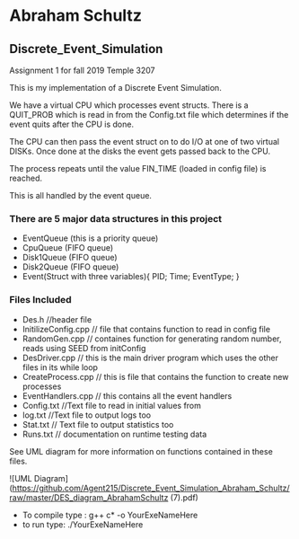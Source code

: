 # Abraham Schultz
## Discrete_Event_Simulation

Assignment 1 for fall 2019 Temple 3207

This is my implementation of a Discrete Event Simulation.

We have a virtual CPU which processes event structs.
There is a QUIT_PROB which is read in from the Config.txt file
which determines if the event quits after the CPU is done.

The CPU can then pass the event struct on to do I/O at 
one of two virtual DISKs. Once done at the disks the 
event gets passed back to the CPU.

The process repeats until the value FIN_TIME (loaded in config file) is reached.

This is all handled by the event queue.


### There are 5 major data structures in this project
- EventQueue (this is a priority queue)
- CpuQueue   (FIFO queue)
- Disk1Queue   (FIFO queue)
- Disk2Queue   (FIFO queue)
- Event(Struct with three variables){ 
 PID;
 Time;
 EventType;
}

###  Files Included
 - Des.h                 //header file
 - InitilizeConfig.cpp   // file that contains function to read in config file
 - RandomGen.cpp         // containes function for generating random number, reads using SEED from initConfig
 - DesDriver.cpp         // this is the main driver program which uses the other files in its while loop
 - CreateProcess.cpp     // this is file that contains the function to create new processes
 - EventHandlers.cpp     // this contains all the event handlers
 - Config.txt            //Text file to read in initial values from
 - log.txt              //Text file to output logs too
 - Stat.txt             // Text file to output statistics too
 - Runs.txt             // documentation on runtime testing data
 
 See UML diagram for more information on functions contained in these files.

![UML Diagram](https://github.com/Agent215/Discrete_Event_Simulation_Abraham_Schultz/raw/master/DES_diagram_AbrahamSchultz (7).pdf)


- To compile type : g++ c* -o YourExeNameHere
- to run type: ./YourExeNameHere

